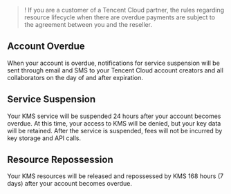 >! If you are a customer of a Tencent Cloud partner, the rules regarding resource lifecycle when there are overdue payments are subject to the agreement between you and the reseller.

## Account Overdue
When your account is overdue, notifications for service suspension will be sent through email and SMS to your Tencent Cloud account creators and all collaborators on the day of and after expiration.

## Service Suspension
Your KMS service will be suspended 24 hours after your account becomes overdue. At this time, your access to KMS will be denied, but your key data will be retained. After the service is suspended, fees will not be incurred by key storage and API calls.

## Resource Repossession
Your KMS resources will be released and repossessed by KMS 168 hours (7 days) after your account becomes overdue.

